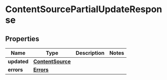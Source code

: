 # ContentSourcePartialUpdateResponse

## Properties
Name | Type | Description | Notes
------------ | ------------- | ------------- | -------------
**updated** | [**ContentSource**](ContentSource.md) |  | 
**errors** | [**Errors**](git/workplace-search-kotlin/docs/Errors.md) |  | 
